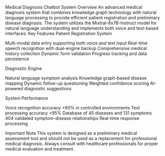 Medical Diagnosis Chatbot System
Overview
An advanced medical diagnosis system that combines knowledge graph technology with natural language processing to provide efficient patient registration and preliminary disease diagnosis. The system utilizes the Mixtral-8x7B-Instruct model for natural language understanding and implements both voice and text-based interfaces.
Key Features
Patient Registration System

Multi-modal data entry supporting both voice and text input
Real-time speech recognition with dual-engine backup
Comprehensive medical history collection
Dynamic form validation
Progress tracking and data persistence

Diagnostic Engine

Natural language symptom analysis
Knowledge graph-based disease mapping
Dynamic follow-up questioning
Weighted confidence scoring
AI-powered diagnostic suggestions

System Performance

Voice recognition accuracy >90% in controlled environments
Text processing accuracy >95%
Database of 45 diseases and 131 symptoms
404 validated symptom-disease relationships
Real-time response processing

Important Note
This system is designed as a preliminary medical assessment tool and should not be used as a replacement for professional medical diagnosis. Always consult with healthcare professionals for proper medical evaluation and treatment.
